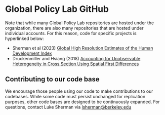 # Global Policy Lab GitHub
Note that while many Global Policy Lab repositories are hosted under the organization, there are also many repositories that are hosted under individual accounts. For this reason, code for specific projects is hyperlinked below:

- Sherman et al (2023) [Global High Resolution Estimates of the Human Development Index](https://github.com/lukesherman/hdi_downscaling_mosaiks)
- Druckenmiller and Hsiang (2018) [Accounting for Unobservable Heterogeneity in Cross Section Using Spatial First Differences](https://github.com/hdruckenmiller/SFD)

## Contributing to our code base
We encourage those people using our code to make contributions to our codebases. While some code must persist unchanged for replication purposes, other code bases are designed to be continuously expanded. For questions, contact Luke Sherman via lsherman@berkeley.edu

